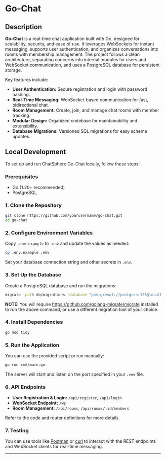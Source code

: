 # Go-Chat

## Description

**Go-Chat** is a real-time chat application built with Go, designed for scalability, security, and ease of use. It leverages WebSockets for instant messaging, supports user authentication, and organizes conversations into rooms with membership management. The project follows a clean architecture, separating concerns into internal modules for users and WebSocket communication, and uses a PostgreSQL database for persistent storage.

Key features include:

- **User Authentication:** Secure registration and login with password hashing.
- **Real-Time Messaging:** WebSocket-based communication for fast, bidirectional chat.
- **Room Management:** Create, join, and manage chat rooms with member tracking.
- **Modular Design:** Organized codebase for maintainability and extensibility.
- **Database Migrations:** Versioned SQL migrations for easy schema updates.

## Local Development

To set up and run ChatSphere Go-Chat locally, follow these steps:

### Prerequisites

- Go (1.20+ recommended)
- PostgreSQL

### 1. Clone the Repository

```bash
git clone https://github.com/yourusername/go-chat.git
cd go-chat
```

### 2. Configure Environment Variables

Copy `.env.example` to `.env` and update the values as needed:

```bash
cp .env.example .env
```

Set your database connection string and other secrets in `.env`.

### 3. Set Up the Database

Create a PostgreSQL database and run the migrations:

```bash
migrate -path db/migrations -database "postgresql://postgres:123@localhost:5432/go-chat?sslmode=disable" -verbose up
```
**NOTE**: You will require https://github.com/golang-migrate/migrate installed to run the above command, or use a different migration tool of your choice.

### 4. Install Dependencies

```bash
go mod tidy
```

### 5. Run the Application

You can use the provided script or run manually:

```bash
go run cmd/main.go
```

The server will start and listen on the port specified in your `.env` file.

### 6. API Endpoints

- **User Registration & Login:** `/api/register`, `/api/login`
- **WebSocket Endpoint:** `/ws`
- **Room Management:** `/api/rooms`, `/api/rooms/:id/members`

Refer to the code and router definitions for more details.

### 7. Testing

You can use tools like [Postman](https://www.postman.com/) or [curl](https://curl.se/) to interact with the REST endpoints and WebSocket clients for real-time messaging.

---

